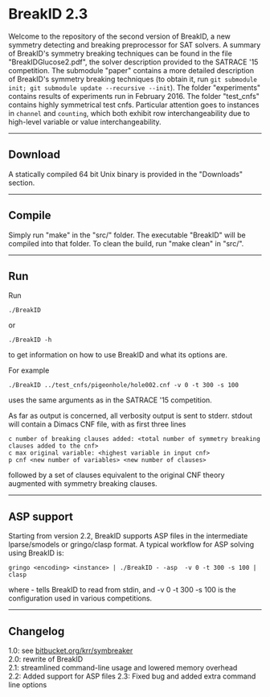 BreakID 2.3
========
Welcome to the repository of the second version of BreakID, a new symmetry detecting and breaking preprocessor for SAT solvers. A summary of BreakID's symmetry breaking techniques can be found in the file "BreakIDGlucose2.pdf", the solver description provided to the SATRACE '15 competition. The submodule "paper" contains a more detailed description of BreakID's symmetry breaking techniques (to obtain it, run `git submodule init; git submodule update --recursive --init`). The folder "experiments" contains results of experiments run in February 2016. The folder "test_cnfs" contains highly symmetrical test cnfs. Particular attention goes to instances in `channel` and `counting`, which both exhibit row interchangeability due to high-level variable or value interchangeability.

----------
Download
-------------
A statically compiled 64 bit Unix binary is provided in the "Downloads" section.

----------
Compile
-----------
Simply run "make" in the "src/" folder. The executable "BreakID" will be compiled into that folder. To clean the build, run "make clean" in "src/".

----------
Run
-----
Run
```brainfuck
./BreakID
```
or
```brainfuck
./BreakID -h
```
to get information on how to use BreakID and what its options are.

For example
```brainfuck
./BreakID ../test_cnfs/pigeonhole/hole002.cnf -v 0 -t 300 -s 100
```
uses the same arguments as in the SATRACE '15 competition.

As far as output is concerned, all verbosity output is sent to stderr. stdout will contain a Dimacs CNF file, with as first three lines
```brainfuck
c number of breaking clauses added: <total number of symmetry breaking clauses added to the cnf>
c max original variable: <highest variable in input cnf>
p cnf <new number of variables> <new number of clauses>
```
followed by a set of clauses equivalent to the original CNF theory augmented with symmetry breaking clauses.

----------
ASP support
----------

Starting from version 2.2, BreakID supports ASP files in the intermediate lparse/smodels or gringo/clasp format. 
A typical workflow for ASP solving using BreakID is:


```brainfuck
gringo <encoding> <instance> | ./BreakID - -asp  -v 0 -t 300 -s 100 | clasp
```

where - tells BreakID to read from stdin, and -v 0 -t 300 -s 100 is the configuration used in various competitions. 

----------
Changelog
-----
1.0: see [bitbucket.org/krr/symbreaker](https://bitbucket.org/krr/symbreaker)    
2.0: rewrite of BreakID    
2.1: streamlined command-line usage and lowered memory overhead    
2.2: Added support for ASP files
2.3: Fixed bug and added extra command line options
